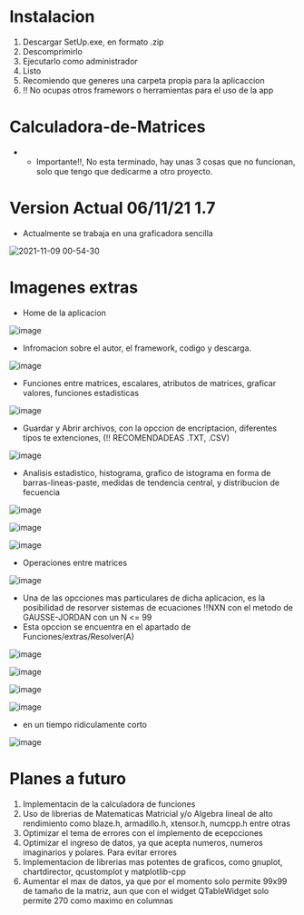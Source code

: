 # Instalacion

1. Descargar SetUp.exe, en formato .zip
2. Descomprimirlo
3. Ejecutarlo como administrador
4. Listo
5. Recomiendo que generes una carpeta propia para la aplicaccion
6. !! No ocupas otros framewors o herramientas para el uso de la app

# Calculadora-de-Matrices
- - Importante!!, No esta terminado, hay unas 3 cosas que no funcionan, solo que tengo que dedicarme a otro proyecto.

# Version Actual 06/11/21 1.7
- Actualmente se trabaja en una graficadora sencilla

![2021-11-09 00-54-30](https://user-images.githubusercontent.com/64999014/140895506-d922c120-81aa-4512-a5bd-266cdde92001.gif)


# Imagenes extras

- Home de la aplicacion 

![image](https://user-images.githubusercontent.com/64999014/140606800-cdd54471-e515-4506-98bb-c57e8fedc8f6.png)

- Infromacion sobre el autor, el framework, codigo y descarga.

![image](https://user-images.githubusercontent.com/64999014/140606809-dd7fab5a-be6e-42dd-8f0b-9537b1152711.png)

- Funciones entre matrices, escalares, atributos de matrices, graficar valores, funciones estadisticas

![image](https://user-images.githubusercontent.com/64999014/140606817-93f81c86-651e-49fe-ac4c-df06f405ede7.png)

- Guardar y Abrir archivos, con la opccion de encriptacion, diferentes tipos te extenciones, (!! RECOMENDADEAS .TXT, .CSV)

![image](https://user-images.githubusercontent.com/64999014/140606823-88722fd6-cfab-4b05-8ac7-336d6c651b48.png)

- Analisis estadistico, histograma, grafico de istograma en forma de barras-lineas-paste, medidas de tendencia central, y distribucion de fecuencia

![image](https://user-images.githubusercontent.com/64999014/140606826-aa7e2b34-787f-46de-9e92-66925929a445.png)

![image](https://user-images.githubusercontent.com/64999014/140606928-30011517-c968-4ea1-8c8d-4b9aca18d299.png)

![image](https://user-images.githubusercontent.com/64999014/140606832-258ebf71-5415-4f7e-ab48-1657dd48cb3c.png)

- Operaciones entre matrices 

![image](https://user-images.githubusercontent.com/64999014/140606842-03a30e51-48fa-4f19-aaee-6e36133b5f73.png)

- Una de las opcciones mas particulares de dicha aplicacion, es la posibilidad de resorver sistemas de ecuaciones !!NXN con el metodo de GAUSSE-JORDAN con un N <= 99
- Esta opccion se encuentra en el apartado de Funciones/extras/Resolver(A)

![image](https://user-images.githubusercontent.com/64999014/143792094-7338691d-fd8c-41ec-b4ff-792d136bbdc3.png)

![image](https://user-images.githubusercontent.com/64999014/143792123-74011c61-5c51-4258-a3d5-8f722f0ff97a.png)

![image](https://user-images.githubusercontent.com/64999014/143792194-bcbbf90b-8476-419b-a915-71a902bc1ead.png)

![image](https://user-images.githubusercontent.com/64999014/143792140-2f6f368f-8951-48b4-8f6e-7fe28226e2aa.png)

- en un tiempo ridiculamente corto 

![image](https://user-images.githubusercontent.com/64999014/143792628-d87a7482-c4a9-41b7-b56e-18acfbf647dc.png)


# Planes a futuro

1. Implementacin de la calculadora de funciones
2. Uso de librerias de Matematicas Matricial y/o Algebra lineal de alto rendimiento como blaze.h, armadillo.h, xtensor.h, numcpp.h entre otras
3. Optimizar el tema de errores con el implemento de ecepcciones 
4. Optimizar el ingreso de datos, ya que acepta numeros, numeros imaginarios y polares. Para evitar errores
5. Implementacion de librerias mas potentes de graficos, como gnuplot, chartdirector, qcustomplot y matplotlib-cpp
6. Aumentar el max de datos, ya que por el momento solo permite 99x99 de tamaño  de la matriz, aun que con el widget QTableWidget solo permite 270 como maximo en columnas




